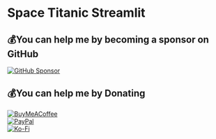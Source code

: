 # Space Titanic Streamlit
## 💰You can help me by becoming a sponsor on GitHub
[![GitHub Sponsor](https://img.shields.io/badge/GitHub%20Sponsors-EA4AAA?logo=githubsponsors&logoColor=fff&style=square)](https://github.com/sponsors/pangineering) 

## 💰You can help me by Donating
[![BuyMeACoffee](https://img.shields.io/badge/Buy%20Me%20a%20Coffee-ffdd00?style=for-the-badge&logo=buy-me-a-coffee&logoColor=black)](https:buymeacoffee.com/pangineering)  
[![PayPal](https://img.shields.io/badge/PayPal-00457C?style=for-the-badge&logo=paypal&logoColor=white)](https://paypal.me/pangineering)  
[![Ko-Fi](https://img.shields.io/badge/Ko--fi-F16061?style=for-the-badge&logo=ko-fi&logoColor=white)](https://ko-fi.com/pangineering) 

